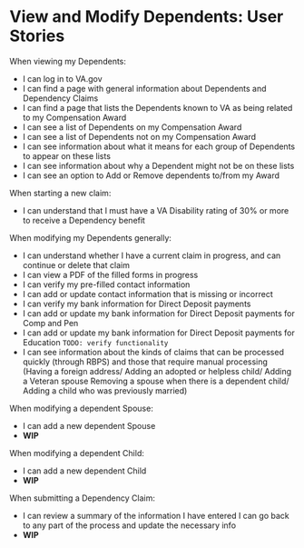 # View and Modify Dependents: User Stories

When viewing my Dependents:

- I can log in to VA.gov
- I can find a page with general information about Dependents and Dependency Claims
- I can find a page that lists the Dependents known to VA as being related to my Compensation Award
- I can see a list of Dependents on my Compensation Award
- I can see a list of Dependents not on my Compensation Award
- I can see information about what it means for each group of Dependents to appear on these lists
- I can see information about why a Dependent might not be on these lists
- I can see an option to Add or Remove dependents to/from my Award

When starting a new claim:
- I can understand that I must have a VA Disability rating of 30% or more to receive a Dependency benefit

When modifying my Dependents generally:
- I can understand whether I have a current claim in progress, and can continue or delete that claim
- I can view a PDF of the filled forms in progress
- I can verify my pre-filled contact information
- I can add or update contact information that is missing or incorrect
- I can verify my bank information for Direct Deposit payments
- I can add or update my bank information for Direct Deposit payments for Comp and Pen
- I can add or update my bank information for Direct Deposit payments for Education `TODO: verify functionality`
- I can see information about the kinds of claims that can be processed quickly (through RBPS) and those that require manual processing (Having a foreign address/ Adding an adopted or helpless child/ Adding a Veteran spouse Removing a spouse when there is a dependent child/ Adding a child who was previously married)

When modifying a dependent Spouse:
- I can add a new dependent Spouse
- **WIP**

When modifying a dependent Child:
- I can add a new dependent Child
- **WIP**

When submitting a Dependency Claim:
- I can review a summary of the information I have entered
I can go back to any part of the process and update the necessary info
- **WIP**
